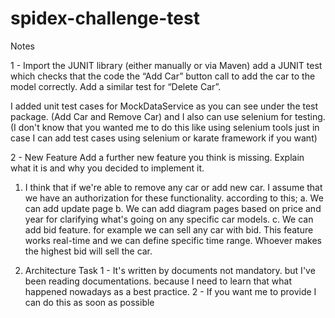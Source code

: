# spidex-challenge-test


Notes

1 - Import the JUNIT library (either manually or via Maven) add a JUNIT test which checks that the code the “Add Car” button call to add the car to the model correctly. Add a similar test for “Delete Car”.

I added unit test cases for MockDataService as you can see under the test package. (Add Car and Remove Car) and I also can use selenium for testing. 
(I don't know that you wanted me to do this like using selenium tools just in case I can add test cases using selenium or karate framework if you want)

2 - New Feature Add a further new feature you think is missing. Explain what it is and why you decided to implement it.

  1. I think that if we're able to remove any car or add new car. I assume that we have an authorization for these functionality. according to this;
      a. We can add update page
      b. We can add diagram pages based on price and year for clarifying what's going on any specific car models. 
      c. We can add bid feature. for example we can sell any car with bid. This feature works real-time and we can define specific time range. Whoever makes the highest bid will sell the car.
      
      
      
 3. Architecture Task 
        1 - It's written by documents not mandatory. but I've been reading documentations. because I need to learn that what happened nowadays as a best practice. 
        2 - If you want me to provide I can do this as soon as possible
   

      
